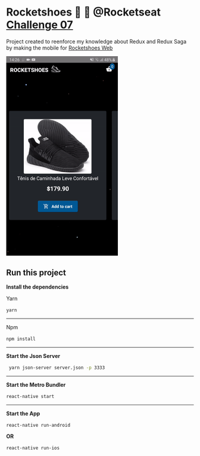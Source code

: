 # Rocketshoes :athletic_shoe: :rocket: @Rocketseat <a href="https://github.com/Felibread/rocketshoes-web">Challenge 07</a>

Project created to reenforce my knowledge about Redux and Redux Saga by making the mobile for <a href="https://github.com/Felibread/rocketshoes-web">Rocketshoes Web</a>

<img src="./gifs/app.gif" width="300"/>

## Run this project

**Install the dependencies**

Yarn
```bash
yarn
```

---

Npm
```bash
npm install
```
---
**Start the Json Server**

```bash
 yarn json-server server.json -p 3333
```
---
**Start the Metro Bundler**

```bash
react-native start
```
---
**Start the App**

```bash
react-native run-android
```

**OR**

```bash
react-native run-ios
```
